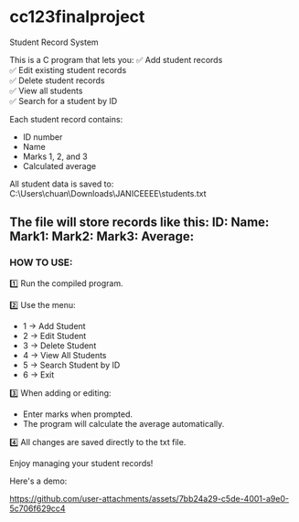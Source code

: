 # cc123finalproject
Student Record System

This is a C program that lets you:
✅ Add student records  
✅ Edit existing student records  
✅ Delete student records  
✅ View all students  
✅ Search for a student by ID

Each student record contains:
- ID number
- Name
- Marks 1, 2, and 3
- Calculated average

All student data is saved to:
C:\Users\chuan\Downloads\JANICEEEE\students.txt

The file will store records like this:
ID: <number>
Name: <name>
Mark1: <score>
Mark2: <score>
Mark3: <score>
Average: <average>
---

### HOW TO USE:

1️⃣ Run the compiled program.

2️⃣ Use the menu:
- 1 → Add Student  
- 2 → Edit Student  
- 3 → Delete Student  
- 4 → View All Students  
- 5 → Search Student by ID  
- 6 → Exit

3️⃣ When adding or editing:
- Enter marks when prompted.
- The program will calculate the average automatically.

4️⃣ All changes are saved directly to the txt file.

Enjoy managing your student records!

Here's a demo:





https://github.com/user-attachments/assets/7bb24a29-c5de-4001-a9e0-5c706f629cc4

